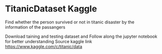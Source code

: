 # TitanicDataset Kaggle
Find whether the person survived or not in titanic  disaster by the information of the passangers

Download taining and testing dataset and 
Follow along the jupyter notebook for better understanding
Source kaggle link https://www.kaggle.com/c/titanic/data
 
